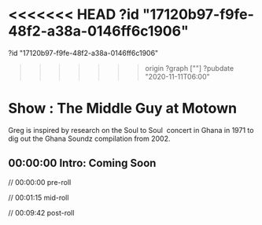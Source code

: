 <<<<<<< HEAD
?id "17120b97-f9fe-48f2-a38a-0146ff6c1906"
=======
?id "17120b97-f9fe-48f2-a38a-0146ff6c1906"
>>>>>>> origin
?graph [""]
?pubdate "2020-11-11T06:00"

# Show : The Middle Guy at Motown

Greg is inspired by research on the Soul to Soul  concert in Ghana in 1971 to dig out the Ghana Soundz compilation from 2002.

## 00:00:00 Intro: Coming Soon

// 00:00:00 pre-roll

// 00:01:15 mid-roll

// 00:09:42 post-roll
